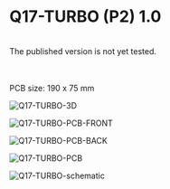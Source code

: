 # Q17-TURBO (P2) 1.0</b><br>
<br>
The published version is not yet tested.<br>
<br>
<br>

PCB size: 190 x 75 mm

![Q17-TURBO-3D](https://user-images.githubusercontent.com/12907102/189316622-cbdc2cab-a2a1-48b3-92a9-0ab2e3cb5210.jpg)

![Q17-TURBO-PCB-FRONT](https://user-images.githubusercontent.com/12907102/189316641-7113ff8d-2cc8-4a52-a896-1956d9367529.jpg)

![Q17-TURBO-PCB-BACK](https://user-images.githubusercontent.com/12907102/189316633-d9ebf4fe-efff-47e9-bde8-821b72b64dfa.jpg)

![Q17-TURBO-PCB](https://user-images.githubusercontent.com/12907102/189316647-c67d18c7-5894-48eb-af91-f54ab5704984.jpg)

![Q17-TURBO-schematic](https://user-images.githubusercontent.com/12907102/189316652-7471352f-dc97-42c7-a89f-7324f8f9a83b.jpg)
